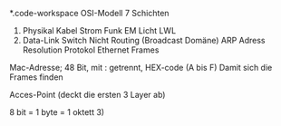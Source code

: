 *.code-workspace
OSI-Modell
7 Schichten
1)	Physikal
Kabel Strom
Funk EM
Licht LWL
2)	Data-Link Switch Nicht Routing (Broadcast Domäne)
ARP Adress Resolution Protokol
Ethernet Frames

Mac-Adresse; 48 Bit, mit : getrennt, HEX-code (A bis F)
Damit sich die Frames finden

Acces-Point (deckt die ersten 3 Layer ab)

8 bit = 1 byte = 1 oktett
3)	
